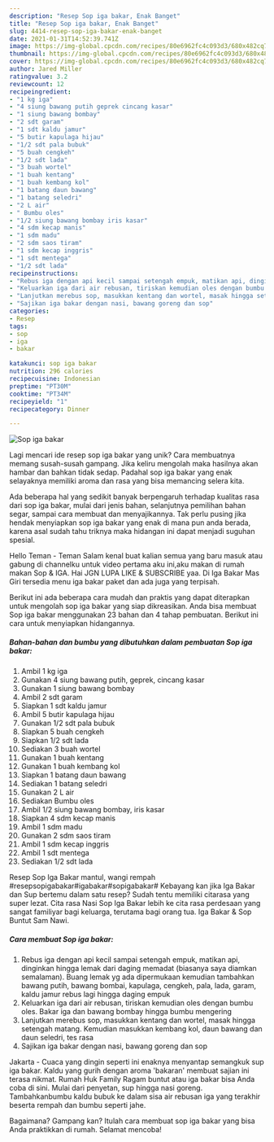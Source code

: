 ```yaml
---
description: "Resep Sop iga bakar, Enak Banget"
title: "Resep Sop iga bakar, Enak Banget"
slug: 4414-resep-sop-iga-bakar-enak-banget
date: 2021-01-31T14:52:39.741Z
image: https://img-global.cpcdn.com/recipes/80e6962fc4c093d3/680x482cq70/sop-iga-bakar-foto-resep-utama.jpg
thumbnail: https://img-global.cpcdn.com/recipes/80e6962fc4c093d3/680x482cq70/sop-iga-bakar-foto-resep-utama.jpg
cover: https://img-global.cpcdn.com/recipes/80e6962fc4c093d3/680x482cq70/sop-iga-bakar-foto-resep-utama.jpg
author: Jared Miller
ratingvalue: 3.2
reviewcount: 12
recipeingredient:
- "1 kg iga"
- "4 siung bawang putih geprek cincang kasar"
- "1 siung bawang bombay"
- "2 sdt garam"
- "1 sdt kaldu jamur"
- "5 butir kapulaga hijau"
- "1/2 sdt pala bubuk"
- "5 buah cengkeh"
- "1/2 sdt lada"
- "3 buah wortel"
- "1 buah kentang"
- "1 buah kembang kol"
- "1 batang daun bawang"
- "1 batang seledri"
- "2 L air"
- " Bumbu oles"
- "1/2 siung bawang bombay iris kasar"
- "4 sdm kecap manis"
- "1 sdm madu"
- "2 sdm saos tiram"
- "1 sdm kecap inggris"
- "1 sdt mentega"
- "1/2 sdt lada"
recipeinstructions:
- "Rebus iga dengan api kecil sampai setengah empuk, matikan api, dinginkan hingga lemak dari daging memadat (biasanya saya diamkan semalaman). Buang lemak yg ada dipermukaan kemudian tambahkan bawang putih, bawang bombai, kapulaga, cengkeh, pala, lada, garam, kaldu jamur rebus lagi hingga daging empuk"
- "Keluarkan iga dari air rebusan, tiriskan kemudian oles dengan bumbu oles. Bakar iga dan bawang bombay hingga bumbu mengering"
- "Lanjutkan merebus sop, masukkan kentang dan wortel, masak hingga setengah matang. Kemudian masukkan kembang kol, daun bawang dan daun seledri, tes rasa"
- "Sajikan iga bakar dengan nasi, bawang goreng dan sop"
categories:
- Resep
tags:
- sop
- iga
- bakar

katakunci: sop iga bakar 
nutrition: 296 calories
recipecuisine: Indonesian
preptime: "PT30M"
cooktime: "PT34M"
recipeyield: "1"
recipecategory: Dinner

---
```



![Sop iga bakar](https://img-global.cpcdn.com/recipes/80e6962fc4c093d3/680x482cq70/sop-iga-bakar-foto-resep-utama.jpg)

Lagi mencari ide resep sop iga bakar yang unik? Cara membuatnya memang susah-susah gampang. Jika keliru mengolah maka hasilnya akan hambar dan bahkan tidak sedap. Padahal sop iga bakar yang enak selayaknya memiliki aroma dan rasa yang bisa memancing selera kita.

Ada beberapa hal yang sedikit banyak berpengaruh terhadap kualitas rasa dari sop iga bakar, mulai dari jenis bahan, selanjutnya pemilihan bahan segar, sampai cara membuat dan menyajikannya. Tak perlu pusing jika hendak menyiapkan sop iga bakar yang enak di mana pun anda berada, karena asal sudah tahu triknya maka hidangan ini dapat menjadi suguhan spesial.

Hello Teman - Teman Salam kenal buat kalian semua yang baru masuk atau gabung di channelku untuk video pertama aku ini,aku makan di rumah makan Sop &amp; IGA. Hai JGN LUPA LIKE &amp; SUBSCRIBE yaa. Di Iga Bakar Mas Giri tersedia menu iga bakar paket dan ada juga yang terpisah.


Berikut ini ada beberapa cara mudah dan praktis yang dapat diterapkan untuk mengolah sop iga bakar yang siap dikreasikan. Anda bisa membuat Sop iga bakar menggunakan 23 bahan dan 4 tahap pembuatan. Berikut ini cara untuk menyiapkan hidangannya.

<!--inarticleads1-->

##### Bahan-bahan dan bumbu yang dibutuhkan dalam pembuatan Sop iga bakar:

1. Ambil 1 kg iga
1. Gunakan 4 siung bawang putih, geprek, cincang kasar
1. Gunakan 1 siung bawang bombay
1. Ambil 2 sdt garam
1. Siapkan 1 sdt kaldu jamur
1. Ambil 5 butir kapulaga hijau
1. Gunakan 1/2 sdt pala bubuk
1. Siapkan 5 buah cengkeh
1. Siapkan 1/2 sdt lada
1. Sediakan 3 buah wortel
1. Gunakan 1 buah kentang
1. Gunakan 1 buah kembang kol
1. Siapkan 1 batang daun bawang
1. Sediakan 1 batang seledri
1. Gunakan 2 L air
1. Sediakan  Bumbu oles
1. Ambil 1/2 siung bawang bombay, iris kasar
1. Siapkan 4 sdm kecap manis
1. Ambil 1 sdm madu
1. Gunakan 2 sdm saos tiram
1. Ambil 1 sdm kecap inggris
1. Ambil 1 sdt mentega
1. Sediakan 1/2 sdt lada


Resep Sop Iga Bakar mantul, wangi rempah #resepsopigabakar#igabakar#sopigabakar# Kebayang kan jika Iga Bakar dan Sup bertemu dalam satu resep? Sudah tentu memiliki citarasa yang super lezat. Cita rasa Nasi Sop Iga Bakar lebih ke cita rasa perdesaan yang sangat familiyar bagi keluarga, terutama bagi orang tua. Iga Bakar &amp; Sop Buntut Sam Nawi. 

<!--inarticleads2-->

##### Cara membuat Sop iga bakar:

1. Rebus iga dengan api kecil sampai setengah empuk, matikan api, dinginkan hingga lemak dari daging memadat (biasanya saya diamkan semalaman). Buang lemak yg ada dipermukaan kemudian tambahkan bawang putih, bawang bombai, kapulaga, cengkeh, pala, lada, garam, kaldu jamur rebus lagi hingga daging empuk
1. Keluarkan iga dari air rebusan, tiriskan kemudian oles dengan bumbu oles. Bakar iga dan bawang bombay hingga bumbu mengering
1. Lanjutkan merebus sop, masukkan kentang dan wortel, masak hingga setengah matang. Kemudian masukkan kembang kol, daun bawang dan daun seledri, tes rasa
1. Sajikan iga bakar dengan nasi, bawang goreng dan sop


Jakarta - Cuaca yang dingin seperti ini enaknya menyantap semangkuk sup iga bakar. Kaldu yang gurih dengan aroma &#39;bakaran&#39; membuat sajian ini terasa nikmat. Rumah Huk Family Ragam buntut atau iga bakar bisa Anda coba di sini. Mulai dari penyetan, sup hingga nasi goreng. Tambahkanbumbu kaldu bubuk ke dalam sisa air rebusan iga yang terakhir beserta rempah dan bumbu seperti jahe. 

Bagaimana? Gampang kan? Itulah cara membuat sop iga bakar yang bisa Anda praktikkan di rumah. Selamat mencoba!
